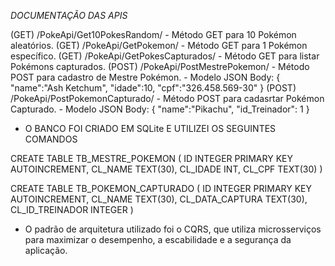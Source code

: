 *DOCUMENTAÇÃO DAS APIS*

(GET) /PokeApi/Get10PokesRandom/ - Método GET para 10 Pokémon aleatórios.
(GET) /PokeApi/GetPokemon/ - Método GET para 1 Pokémon específico.
(GET) /PokeApi/GetPokesCapturados/ - Método GET para listar Pokémons capturados.
(POST) /PokeApi/PostMestrePokemon/ - Método POST para cadastro de Mestre Pokémon.
    - Modelo JSON Body: {
                            "name":"Ash Ketchum",
                            "idade":10,
                            "cpf":"326.458.569-30"
                        }
(POST) /PokeApi/PostPokemonCapturado/ - Método POST para cadasrtar Pokémon Capturado.
        - Modelo JSON Body: {
                                "name":"Pikachu",
                                "id_Treinador": 1
                            }

* O BANCO FOI CRIADO EM SQLite E UTILIZEI OS SEGUINTES COMANDOS

CREATE TABLE TB_MESTRE_POKEMON
(
    ID INTEGER PRIMARY KEY AUTOINCREMENT,
    CL_NAME TEXT(30),
    CL_IDADE INT,
    CL_CPF TEXT(30)
)

CREATE TABLE TB_POKEMON_CAPTURADO
(
    ID INTEGER PRIMARY KEY AUTOINCREMENT,
    CL_NAME TEXT(30),
    CL_DATA_CAPTURA TEXT(30),
    CL_ID_TREINADOR INTEGER
)

* O padrão de arquitetura utilizado foi o CQRS, que utiliza microsserviços para maximizar o desempenho, a escabilidade e a segurança da aplicação.